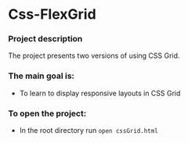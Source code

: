 # Css-FlexGrid

### Project description

The project presents two versions of using CSS Grid.

### The main goal is:

* To learn to display responsive layouts in CSS Grid

### To open the project:

* In the root directory run ```open cssGrid.html```
